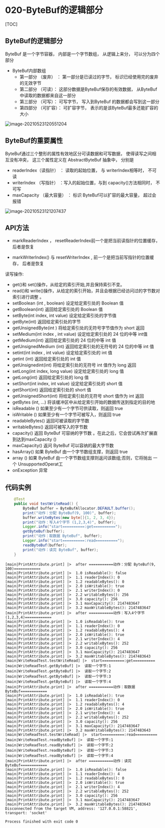 # 020-ByteBuf的逻辑部分

[TOC]

## ByteBuf的逻辑部分

ByteBuf 是一个字节容器， 内部是一个字节数组， 从逻辑上来分， 可以分为四个部分

- ByteBuf内部数组
  - 第一部分 （废弃） ： 第一部分是已读过的字节， 标识已经使用完的废弃的无效字节
  - 第二部分 （可读）： 这部分数据是ByteBuf保存的有效数据， 从ByteBuf中读取的数据都来自这一部分
  - 第三部分 （可写）： 可写字节， 写入到ByteBuf 的数据都会写到这一部分
  - 第四部分 （可扩容）： 可扩容字节， 表示的是该ByteBuf最多还能扩容的大小

![image-20210523120551204](C:\Users\efort-2394\AppData\Roaming\Typora\typora-user-images\image-20210523120551204.png)

## ByteBuf的重要属性

ByteBuf通过三个整形的属性有效地区分可读数据和可写数据， 使得读写之间相互没有冲突， 这三个属性定义在 AbstractByteBuf 抽象中， 分别是

- readerIndex（读指针） ： 读取的起始位置， 与 writerIndex相等时， 不可读
- writerIndex （写指针） ：写入的起始位置，与到 capacity()方法相同时， 不可写
- maxCapacity （最大容量） ： 标识 ByteBuf可以扩容的最大容量， 超过会报错

![image-20210523121207437](C:\Users\efort-2394\AppData\Roaming\Typora\typora-user-images\image-20210523121207437.png)

## API方法

- markReaderIndex ， resetReaderIndex前一个是把当前读指针的位置缓存， 后者是恢复

- markWriterIndex() 与 resetWriterIndex , 前一个是把当前写指针的位置缓存， 后者是恢复

读写操作:

- get()和 set()操作，从给定的索引开始,并且保持索引不变。
- read()和 write()操作，从给定的索引开始，并且会根据已经访问过的字节数对索引进行调整 。
- setBoolean (int , boolean)	设定给定索引处的 Boolean 值
- getBoolean(int)	返回给定索引处的 Boolean 值
- setByte(int index, int value)	设定给定索引处的字节值
- getByte(int)	返回给定索引处的字节
- getUnsignedByte(int )	将给定索引处的无符号字节值作为 short 返回
- setMedium(int index , int value)	设定给定索引处的 24 位的中等 int值
- getMedium(int)	返回给定索引处的 24 位的中等 int 值
- getUnsignedMedium (int)	返回给定索引处的无符号的 24 位的中等 int 值
- setint(int index , int value)	设定给定索引处的 int 值
- getint (int)	返回给定索引处的 int 值
- getUnsignedint(int)	将给定索引处的无符号 int 值作为 long 返回
- setLong(int index, long value)	设定给定索引处的 long 值
- getLong(int)	返回给定索引处的 long 值
- setShort(int index, int value)	设定给定索引处的 short 值
- getShort(int)	返回给定索引处的 short 值
- getUnsignedShort(int)	将给定索引处的无符号 short 值作为 int 返回
- getBytes (int, …)	将该缓冲区中从给定索引开始的数据传送到指定的目的地
- isReadable ()	如果至少有一个字节可供读取，则返回 true
- isWritable ()	如果至少有一个字节可被写入，则返回 true
- readableBytes()	返回可被读取的字节数
- writableBytes()	返回可被写入的字节数
- capacity()	返回 ByteBuf 可容纳的字节数 。在此之后，它会尝试再次扩展直到达到maxCapacity ()
- maxCapacity()	返问 ByteBuf 可以容纳的最大字节数
- hasArray()	如果 ByteBuf 由一个字节数组支撑，则返回 true
- array ()	如果 ByteBuf 由一个字节数组支撑则返问该数组;否则，它将抛出 一个 UnsupportedOperat工
- onException 异常

## 代码实例

```java
    @Test
    public void testWriteRead() {
        ByteBuf buffer = ByteBufAllocator.DEFAULT.buffer();
        print("动作：分配 ByteBuf(9, 100)", buffer);
        buffer.writeBytes(new byte[]{1, 2, 3, 4});
        print("动作：写入4个字节 (1,2,3,4)", buffer);
        Logger.info("start==========:get==========");
        getByteBuf(buffer);
        print("动作：取数据 ByteBuf", buffer);
        Logger.info("start==========:read==========");
        readByteBuf(buffer);
        print("动作：读完 ByteBuf", buffer);
    }
```



```
[main|PrintAttribute.print] |>  after ===========动作：分配 ByteBuf(9, 100)============ 
[main|PrintAttribute.print] |>  1.0 isReadable(): false 
[main|PrintAttribute.print] |>  1.1 readerIndex(): 0 
[main|PrintAttribute.print] |>  1.2 readableBytes(): 0 
[main|PrintAttribute.print] |>  2.0 isWritable(): true 
[main|PrintAttribute.print] |>  2.1 writerIndex(): 0 
[main|PrintAttribute.print] |>  2.2 writableBytes(): 256 
[main|PrintAttribute.print] |>  3.0 capacity(): 256 
[main|PrintAttribute.print] |>  3.1 maxCapacity(): 2147483647 
[main|PrintAttribute.print] |>  3.2 maxWritableBytes(): 2147483647 
[main|PrintAttribute.print] |>  after ===========动作：写入4个字节 (1,2,3,4)============ 
[main|PrintAttribute.print] |>  1.0 isReadable(): true 
[main|PrintAttribute.print] |>  1.1 readerIndex(): 0 
[main|PrintAttribute.print] |>  1.2 readableBytes(): 4 
[main|PrintAttribute.print] |>  2.0 isWritable(): true 
[main|PrintAttribute.print] |>  2.1 writerIndex(): 4 
[main|PrintAttribute.print] |>  2.2 writableBytes(): 252 
[main|PrintAttribute.print] |>  3.0 capacity(): 256 
[main|PrintAttribute.print] |>  3.1 maxCapacity(): 2147483647 
[main|PrintAttribute.print] |>  3.2 maxWritableBytes(): 2147483643 
[main|WriteReadTest.testWriteRead] |>  start==========:get========== 
[main|WriteReadTest.getByteBuf] |>  读取一个字节:1 
[main|WriteReadTest.getByteBuf] |>  读取一个字节:2 
[main|WriteReadTest.getByteBuf] |>  读取一个字节:3 
[main|WriteReadTest.getByteBuf] |>  读取一个字节:4 
[main|PrintAttribute.print] |>  after ===========动作：取数据 ByteBuf============ 
[main|PrintAttribute.print] |>  1.0 isReadable(): true 
[main|PrintAttribute.print] |>  1.1 readerIndex(): 0 
[main|PrintAttribute.print] |>  1.2 readableBytes(): 4 
[main|PrintAttribute.print] |>  2.0 isWritable(): true 
[main|PrintAttribute.print] |>  2.1 writerIndex(): 4 
[main|PrintAttribute.print] |>  2.2 writableBytes(): 252 
[main|PrintAttribute.print] |>  3.0 capacity(): 256 
[main|PrintAttribute.print] |>  3.1 maxCapacity(): 2147483647 
[main|PrintAttribute.print] |>  3.2 maxWritableBytes(): 2147483643 
[main|WriteReadTest.testWriteRead] |>  start==========:read========== 
[main|WriteReadTest.readByteBuf] |>  读取一个字节:1 
[main|WriteReadTest.readByteBuf] |>  读取一个字节:2 
[main|WriteReadTest.readByteBuf] |>  读取一个字节:3 
[main|WriteReadTest.readByteBuf] |>  读取一个字节:4 
[main|PrintAttribute.print] |>  after ===========动作：读完 ByteBuf============ 
[main|PrintAttribute.print] |>  1.0 isReadable(): false 
[main|PrintAttribute.print] |>  1.1 readerIndex(): 4 
[main|PrintAttribute.print] |>  1.2 readableBytes(): 0 
[main|PrintAttribute.print] |>  2.0 isWritable(): true 
[main|PrintAttribute.print] |>  2.1 writerIndex(): 4 
[main|PrintAttribute.print] |>  2.2 writableBytes(): 252 
[main|PrintAttribute.print] |>  3.0 capacity(): 256 
[main|PrintAttribute.print] |>  3.1 maxCapacity(): 2147483647 
[main|PrintAttribute.print] |>  3.2 maxWritableBytes(): 2147483643 
Disconnected from the target VM, address: '127.0.0.1:58821', transport: 'socket'

Process finished with exit code 0

```

